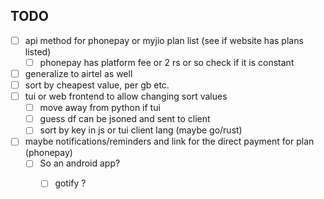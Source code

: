 ## TODO

- [ ] api method for phonepay or myjio plan list (see if website has plans listed)
    - [ ] phonepay has platform fee or 2 rs or so check if it is constant
- [ ] generalize to airtel as well
- [ ] sort by cheapest value, per gb etc.
- [ ] tui or web frontend to allow changing sort values
    - [ ] move away from python if tui
    - [ ] guess df can be jsoned and sent to client
    - [ ] sort by key in js or tui client lang (maybe go/rust)
- [ ] maybe notifications/reminders and link for the direct payment for plan (phonepay)
    - [ ] So an android app?
        - [ ] gotify ?

